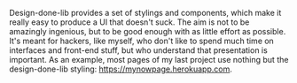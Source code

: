 Design-done-lib provides a set of stylings and components, which make it really easy to produce a UI that doesn't suck. The aim is not to be amazingly ingenious, but to be good enough with as little effort as possible. It's meant for hackers, like myself, who don't like to spend much time on interfaces and front-end stuff, but who understand that presentation is important. As an example, most pages of my last project use nothing but the design-done-lib styling: https://mynowpage.herokuapp.com.